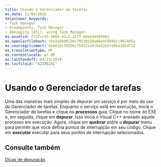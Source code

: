 ```yaml
---
title: Usando o Gerenciador de tarefas
ms.date: 11/04/2016
helpviewer_keywords:
- Task Manager
- breakpoints, Task Manager
- debugging [ATL], using Task Manager
ms.assetid: 773fccd5-308d-42c2-a17f-60ae94989062
ms.openlocfilehash: cba3abb98136c78530150a66e91004dcc9614d5a
ms.sourcegitcommit: 0ab61bc3d2b6cfbd52a16c6ab2b97a8ea1864f12
ms.translationtype: MT
ms.contentlocale: pt-BR
ms.lasthandoff: 04/23/2019
ms.locfileid: "62195241"
---
```

# <a name="using-task-manager"></a>Usando o Gerenciador de tarefas

Uma das maneiras mais simples de depurar um serviço é por meio do uso do Gerenciador de tarefas. Enquanto o serviço está em execução, inicie o Gerenciador de tarefas e clique no **processos** guia. Clique no nome do EXE e, em seguida, clique em **depurar**. Isso inicia o Visual C++ anexado àquele processo em execução. Agora, clique em **quebrar** sobre o **depurar** menu para permitir que você defina pontos de interrupção em seu código. Clique em **executar** executar para seus pontos de interrupção selecionados.

## <a name="see-also"></a>Consulte também

[Dicas de depuração](../atl/debugging-tips.md)
